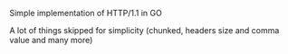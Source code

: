 Simple implementation of HTTP/1.1 in GO

A lot of things skipped for simplicity (chunked, headers size and comma value and many more)